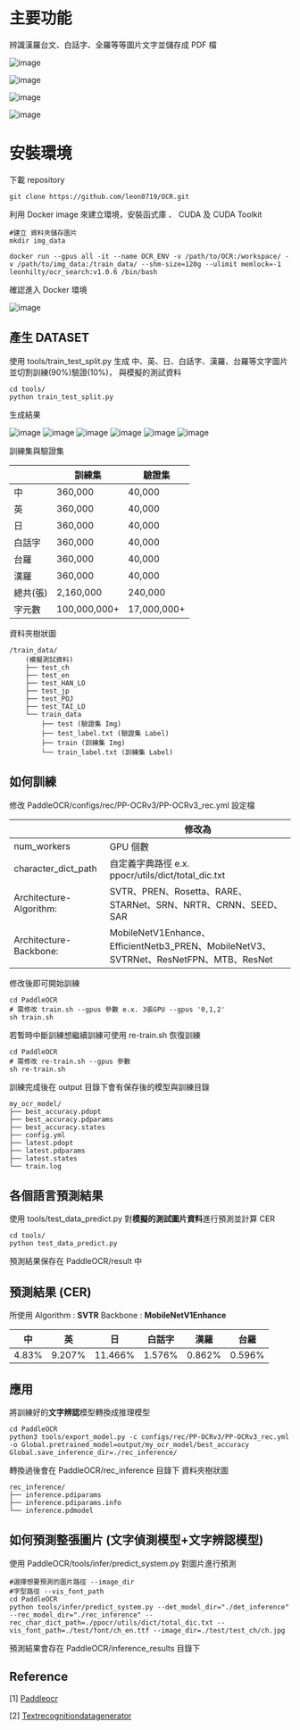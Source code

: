 # 主要功能

辨識漢羅台文、白話字、全羅等等圖片文字並儲存成 PDF 檔

![image](images/result_ch.jpg "中")

![image](images/result_en.jpg "英")

![image](images/result_HAN_LO.jpg "漢羅")

![image](images/result_POJ.jpg "白話字")

# 安裝環境

下載 repository

```
git clone https://github.com/leon0719/OCR.git
```

利用 Docker image 來建立環境，安裝函式庫 、 CUDA 及 CUDA Toolkit

```
#建立 資料夾儲存圖片
mkdir img_data

docker run --gpus all -it --name OCR_ENV -v /path/to/OCR:/workspace/ -v /path/to/img_data:/train_data/ --shm-size=120g --ulimit memlock=-1 leonhilty/ocr_search:v1.0.6 /bin/bash

```

確認進入 Docker 環境

![image](/images/Docker_env.jpg "Docker環境")

## 產生 DATASET

使用 tools/train_test_split.py 生成 中、英、日、白話字、漢羅、台羅等文字圖片並切割訓練(90%)驗證(10%)，
與模擬的測試資料

```
cd tools/
python train_test_split.py
```

生成結果

![image](images/ch.png "中")
![image](images/en.jpg "英")
![image](images/jp.jpg "日")
![image](images/POJ.jpg "白話字")
![image](images/TAI_LO.jpg "台羅")
![image](images/HAN_LO.jpg "漢羅")

訓練集與驗證集

|          | 訓練集       | 驗證集      |
| -------- | ------------ | ----------- |
| 中       | 360,000      | 40,000      |
| 英       | 360,000      | 40,000      |
| 日       | 360,000      | 40,000      |
| 白話字   | 360,000      | 40,000      |
| 台羅     | 360,000      | 40,000      |
| 漢羅     | 360,000      | 40,000      |
| 總共(張) | 2,160,000    | 240,000     |
| 字元數   | 100,000,000+ | 17,000,000+ |

資料夾樹狀圖

```
/train_data/
    (模擬測試資料)
    ├── test_ch
    ├── test_en
    ├── test_HAN_LO
    ├── test_jp
    ├── test_POJ
    ├── test_TAI_LO
    └── train_data
        ├── test (驗證集 Img)
        ├── test_label.txt (驗證集 Label)
        ├── train (訓練集 Img)
        └── train_label.txt (訓練集 Label)
```

## 如何訓練

修改 PaddleOCR/configs/rec/PP-OCRv3/PP-OCRv3_rec.yml 設定檔

|                         | 修改為                                                                                |
| ----------------------- | ------------------------------------------------------------------------------------- |
| num_workers             | GPU 個數                                                                              |
| character_dict_path     | 自定義字典路徑 e.x. ppocr/utils/dict/total_dic.txt                                    |
| Architecture-Algorithm: | SVTR、PREN、Rosetta、RARE、STARNet、SRN、NRTR、CRNN、SEED、SAR                        |
| Architecture-Backbone:  | MobileNetV1Enhance、EfficientNetb3_PREN、MobileNetV3、SVTRNet、ResNetFPN、MTB、ResNet |

修改後即可開始訓練

```
cd PaddleOCR
# 需修改 train.sh --gpus 參數 e.x. 3張GPU --gpus '0,1,2'
sh train.sh
```

若暫時中斷訓練想繼續訓練可使用 re-train.sh 恢復訓練

```
cd PaddleOCR
# 需修改 re-train.sh --gpus 參數
sh re-train.sh
```

訓練完成後在 output 目錄下會有保存後的模型與訓練目錄

```
my_ocr_model/
├── best_accuracy.pdopt
├── best_accuracy.pdparams
├── best_accuracy.states
├── config.yml
├── latest.pdopt
├── latest.pdparams
├── latest.states
└── train.log
```

## 各個語言預測結果

使用 tools/test_data_predict.py 對**模擬的測試圖片資料**進行預測並計算 CER

```
cd tools/
python test_data_predict.py
```

預測結果保存在 PaddleOCR/result 中

## 預測結果 (CER)

所使用 Algorithm : **SVTR** Backbone : **MobileNetV1Enhance**

| 中    | 英     | 日      | 白話字 | 漢羅   | 台羅   |
| ----- | ------ | ------- | ------ | ------ | ------ |
| 4.83% | 9.207% | 11.466% | 1.576% | 0.862% | 0.596% |

## 應用

將訓練好的**文字辨認**模型轉換成推理模型

```
cd PaddleOCR
python3 tools/export_model.py -c configs/rec/PP-OCRv3/PP-OCRv3_rec.yml -o Global.pretrained_model=output/my_ocr_model/best_accuracy  Global.save_inference_dir=./rec_inference/
```

轉換過後會在 PaddleOCR/rec_inference 目錄下
資料夾樹狀圖

```
rec_inference/
├── inference.pdiparams
├── inference.pdiparams.info
└── inference.pdmodel
```

## 如何預測整張圖片 (文字偵測模型+文字辨認模型)

使用 PaddleOCR/tools/infer/predict_system.py 對圖片進行預測

```
#選擇想要預測的圖片路徑 --image_dir
#字型路徑 --vis_font_path
cd PaddleOCR
python tools/infer/predict_system.py --det_model_dir="./det_inference" --rec_model_dir="./rec_inference" --rec_char_dict_path=./ppocr/utils/dict/total_dic.txt --vis_font_path=./test/font/ch_en.ttf --image_dir=./test/test_ch/ch.jpg
```

預測結果會存在 PaddleOCR/inference_results 目錄下

## Reference

[1] [Paddleocr](https://github.com/PaddlePaddle/PaddleOCR)

[2] [Textrecognitiondatagenerator](https://github.com/Belval/TextRecognitionDataGenerator)
